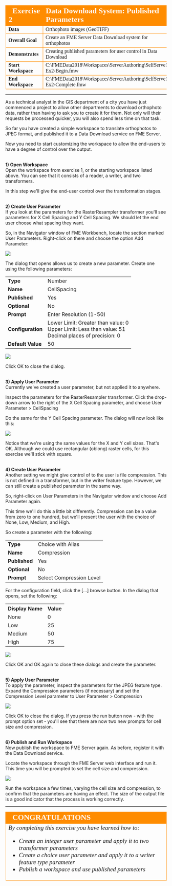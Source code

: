 <!--Instructor Notes-->

<!--Exercise Section-->


<table style="border-spacing: 0px;border-collapse: collapse;font-family:serif">
<tr>
<td width=25% style="vertical-align:middle;background-color:darkorange;border: 2px solid darkorange">
<i class="fa fa-cogs fa-lg fa-pull-left fa-fw" style="color:white;padding-right: 12px;vertical-align:text-top"></i>
<span style="color:white;font-size:x-large;font-weight: bold">Exercise 2</span>
</td>
<td style="border: 2px solid darkorange;background-color:darkorange;color:white">
<span style="color:white;font-size:x-large;font-weight: bold">Data Download System: Published Parameters</span>
</td>
</tr>

<tr>
<td style="border: 1px solid darkorange; font-weight: bold">Data</td>
<td style="border: 1px solid darkorange">Orthophoto images (GeoTIFF)</td>
</tr>

<tr>
<td style="border: 1px solid darkorange; font-weight: bold">Overall Goal</td>
<td style="border: 1px solid darkorange">Create an FME Server Data Download system for orthophotos</td>
</tr>

<tr>
<td style="border: 1px solid darkorange; font-weight: bold">Demonstrates</td>
<td style="border: 1px solid darkorange">Creating published parameters for user control in Data Download</td>
</tr>

<tr>
<td style="border: 1px solid darkorange; font-weight: bold">Start Workspace</td>
<td style="border: 1px solid darkorange">C:\FMEData2018\Workspaces\ServerAuthoring\SelfServe1-Ex2-Begin.fmw</td>
</tr>

<tr>
<td style="border: 1px solid darkorange; font-weight: bold">End Workspace</td>
<td style="border: 1px solid darkorange">C:\FMEData2018\Workspaces\ServerAuthoring\SelfServe1-Ex2-Complete.fmw</td>
</tr>

</table>

---

As a technical analyst in the GIS department of a city you have just commenced a project to allow other departments to download orthophoto data, rather than having to ask you to create it for them. Not only will their requests be processed quicker, you will also spend less time on that task.

So far you have created a simple workspace to translate orthophotos to JPEG format, and published it to a Data Download service on FME Server.

Now you need to start customizing the workspace to allow the end-users to have a degree of control over the output.


<br>**1) Open Workspace**
<br>Open the workspace from exercise 1, or the starting workspace listed above. You can see that it consists of a reader, a writer, and two transformers.

In this step we'll give the end-user control over the transformation stages.


<br>**2) Create User Parameter**
<br>If you look at the parameters for the RasterResampler transformer you'll see parameters for X Cell Spacing and Y Cell Spacing. We should let the end user choose what spacing they want.

So, in the Navigator window of FME Workbench, locate the section marked User Parameters. Right-click on there and choose the option Add Parameter: 

![](./Images/Img2.205.Ex2.CreateParameter.png)

The dialog that opens allows us to create a new parameter. Create one using the following parameters:

<table>
<tr><td style="font-weight: bold">Type</td><td>Number</td></tr>
<tr><td style="font-weight: bold">Name</td><td>CellSpacing</td></tr>
<tr><td style="font-weight: bold">Published</td><td>Yes</td></tr>
<tr><td style="font-weight: bold">Optional</td><td>No</td></tr>
<tr><td style="font-weight: bold">Prompt</td><td>Enter Resolution (1-50)</td></tr>
<tr><td style="font-weight: bold">Configuration</td><td>Lower Limit: Greater than value: 0<br>Upper Limit: Less than value: 51<br>Decimal places of precision: 0</td></tr>
<tr><td style="font-weight: bold">Default Value</td><td>50</td></tr>
</table>


![](./Images/Img2.206.Ex2.CreateParameterDialog.png)

Click OK to close the dialog.


<br>**3) Apply User Parameter**
<br>Currently we've created a user parameter, but not applied it to anywhere. 

Inspect the parameters for the RasterResampler transformer. Click the drop-down arrow to the right of the X Cell Spacing parameter, and choose User Parameter &gt; CellSpacing

Do the same for the Y Cell Spacing parameter. The dialog will now look like this:

![](./Images/Img2.207.Ex2.PublishedRasterResamplerParams.png)

Notice that we're using the same values for the X and Y cell sizes. That's OK. Although we could use rectangular (oblong) raster cells, for this exercise we'll stick with square.


<br>**4) Create User Parameter**
<br>Another setting we might give control of to the user is file compression. This is not defined in a transformer, but in the writer feature type. However, we can still create a published parameter in the same way.

So, right-click on User Parameters in the Navigator window and choose Add Parameter again.

This time we'll do this a little bit differently. Compression can be a value from zero to one hundred, but we'll present the user with the choice of None, Low, Medium, and High.

So create a parameter with the following:

<table>
<tr><td style="font-weight: bold">Type</td><td>Choice with Alias</td></tr>
<tr><td style="font-weight: bold">Name</td><td>Compression</td></tr>
<tr><td style="font-weight: bold">Published</td><td>Yes</td></tr>
<tr><td style="font-weight: bold">Optional</td><td>No</td></tr>
<tr><td style="font-weight: bold">Prompt</td><td>Select Compression Level</td></tr>
</table>

For the configuration field, click the [...] browse button. In the dialog that opens, set the following:

<table>
<tr><th>Display Name</th><th>Value</th></tr>
<tr><td>None</td><td>0</td></tr>
<tr><td>Low</td><td>25</td></tr>
<tr><td>Medium</td><td>50</td></tr>
<tr><td>High</td><td>75</td></tr>
</table>

![](./Images/Img2.208.Ex2.CreateChoiceParam.png)

Click OK and OK again to close these dialogs and create the parameter.


<br>**5) Apply User Parameter**
<br>To apply the parameter, inspect the parameters for the JPEG feature type. Expand the Compression parameters (if necessary) and set the Compression Level parameter to User Parameter &gt; Compression

![](./Images/Img2.209.Ex2.SetFTCompression.png)

Click OK to close the dialog. If you press the run button now - with the prompt option set - you'll see that there are now two new prompts for cell size and compression.


<br>**6) Publish and Run Workspace**
<br>Now publish the workspace to FME Server again. As before, register it with the Data Download service. 

Locate the workspace through the FME Server web interface and run it. This time you will be prompted to set the cell size and compression.

![](./Images/Img2.210.Ex2.RunWorkspace.png)

Run the workspace a few times, varying the cell size and compression, to confirm that the parameters are having an effect. The size of the output file is a good indicator that the process is working correctly.
 
---

<!--Exercise Congratulations Section--> 

<table style="border-spacing: 0px">
<tr>
<td style="vertical-align:middle;background-color:darkorange;border: 2px solid darkorange">
<i class="fa fa-thumbs-o-up fa-lg fa-pull-left fa-fw" style="color:white;padding-right: 12px;vertical-align:text-top"></i>
<span style="color:white;font-size:x-large;font-weight: bold;font-family:serif">CONGRATULATIONS</span>
</td>
</tr>

<tr>
<td style="border: 1px solid darkorange">
<span style="font-family:serif; font-style:italic; font-size:larger">
By completing this exercise you have learned how to:
<br>
<ul><li>Create an integer user parameter and apply it to two transformer parameters</li>
<li>Create a choice user parameter and apply it to a writer feature type parameter</li>
<li>Publish a workspace and use published parameters</li></ul>
</span>
</td>
</tr>
</table>   



